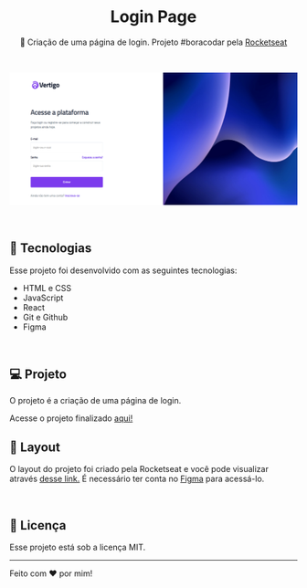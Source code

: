 <h1 align="center"> Login Page </h1>

<p align="center">
🚀 Criação de uma página de login. Projeto #boracodar pela <a href="https://www.rocketseat.com.br/">Rocketseat</a> <br/>
</p>

<br>

<p align="center">
  <img alt="capa de projeto" src="src\assets\vertigo.png">
</p>

<br> 

## 🚀 Tecnologias

Esse projeto foi desenvolvido com as seguintes tecnologias:

- HTML e CSS
- JavaScript
- React
- Git e Github
- Figma

<br>

## 💻 Projeto

O projeto é a criação de uma página de login.

<p>Acesse o projeto finalizado <a href="https://login-vertigo.netlify.app/" target="_blank">aqui!</a>

<br>

## 🔖 Layout

O layout do projeto foi criado pela Rocketseat e você pode visualizar através <a href="https://www.figma.com/file/cn0ptadm8Hl50dMLG60MB9/%23boracodar---Desafio-11-(Community)?node-id=18-21&t=jFhggp20jqBqPBxr-0" target="_blank">desse link.</a> É necessário ter conta no [Figma](https://figma.com) para acessá-lo.

<br>

## :memo: Licença

Esse projeto está sob a licença MIT.

---

Feito com ♥ por mim!

